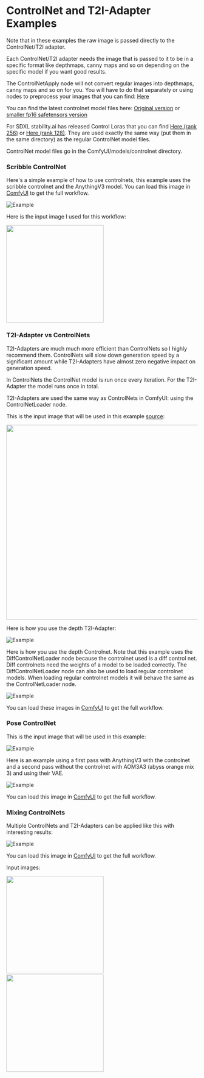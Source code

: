 # ControlNet and T2I-Adapter Examples

Note that in these examples the raw image is passed directly to the ControlNet/T2I adapter.

Each ControlNet/T2I adapter needs the image that is passed to it to be in a specific format like depthmaps, canny maps and so on depending on the specific model if you want good results.

The ControlNetApply node will not convert regular images into depthmaps, canny maps and so on for you. You will have to do that separately or using nodes to preprocess your images that you can find: [Here](https://github.com/Fannovel16/comfy_controlnet_preprocessors)

You can find the latest controlnet model files here: [Original version](https://huggingface.co/lllyasviel/ControlNet-v1-1/tree/main) or [smaller fp16 safetensors version](https://huggingface.co/comfyanonymous/ControlNet-v1-1_fp16_safetensors/tree/main)

For SDXL stability.ai has released Control Loras that you can find [Here (rank 256)](https://huggingface.co/stabilityai/control-lora/tree/main/control-LoRAs-rank256) or [Here (rank 128)](https://huggingface.co/stabilityai/control-lora/tree/main/control-LoRAs-rank128). They are used exactly the same way (put them in the same directory) as the regular ControlNet model files.

ControlNet model files go in the ComfyUI/models/controlnet directory.

### Scribble ControlNet

Here's a simple example of how to use controlnets, this example uses the scribble controlnet and the AnythingV3 model. You can load this image in [ComfyUI](https://github.com/comfyanonymous/ComfyUI) to get the full workflow.


![Example](controlnet_example.png)

Here is the input image I used for this workflow:

<img src="./input_scribble_example.png" width="256" />

### T2I-Adapter vs ControlNets

T2I-Adapters are much much more efficient than ControlNets so I highly recommend them. ControlNets will slow down generation speed by a significant amount while T2I-Adapters have almost zero negative impact on generation speed.

In ControlNets the ControlNet model is run once every iteration. For the T2I-Adapter the model runs once in total.

T2I-Adapters are used the same way as ControlNets in ComfyUI: using the ControlNetLoader node.

This is the input image that will be used in this example [source](https://commons.wikimedia.org/wiki/File:Stereogram_Tut_Shark_Depthmap.png):

<img src="./shark_depthmap.png" width="512" />

Here is how you use the depth T2I-Adapter:

![Example](depth_t2i_adapter.png)

Here is how you use the depth Controlnet. Note that this example uses the DiffControlNetLoader node because the controlnet used is a diff control net. Diff controlnets need the weights of a model to be loaded correctly. The DiffControlNetLoader node can also be used to load regular controlnet models. When loading regular controlnet models it will behave the same as the ControlNetLoader node.

![Example](depth_controlnet.png)

You can load these images in [ComfyUI](https://github.com/comfyanonymous/ComfyUI) to get the full workflow.

### Pose ControlNet

This is the input image that will be used in this example:

![Example](pose_worship.png)


Here is an example using a first pass with AnythingV3 with the controlnet and a second pass without the controlnet with AOM3A3 (abyss orange mix 3) and using their VAE.

![Example](2_pass_pose_worship.png)

You can load this image in [ComfyUI](https://github.com/comfyanonymous/ComfyUI) to get the full workflow.


### Mixing ControlNets

Multiple ControlNets and T2I-Adapters can be applied like this with interesting results:

![Example](mixing_controlnets.png)

You can load this image in [ComfyUI](https://github.com/comfyanonymous/ComfyUI) to get the full workflow.

Input images:

<img src="./pose_present.png" width="256" /><span>&nbsp;&nbsp;&nbsp;&nbsp;&nbsp;&nbsp;&nbsp;&nbsp;</span><img src="./house_scribble.png" width="256" />

